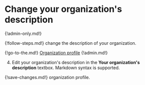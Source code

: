 # Change your organization's description

{!admin-only.md!}

{!follow-steps.md!} change the description of your organization.

{!go-to-the.md!} [Organization profile](/#organization/organization-profile)
{!admin.md!}

4. Edit your organization's description in the **Your organization's description**
textbox. Markdown syntax is supported.

{!save-changes.md!} organization profile.
